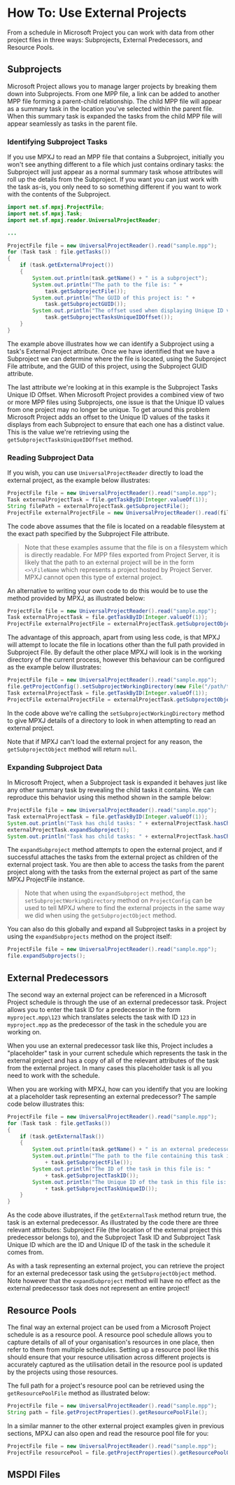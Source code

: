 # How To: Use External Projects
From a schedule in Microsoft Project you can work with data from other project
files in three ways: Subprojects, External Predecessors, and Resource Pools.

## Subprojects
Microsoft Project allows you to manage larger projects by breaking them down
into Subprojects. From one MPP file, a link can be added to another MPP file
forming a parent-child relationship. The child MPP file will appear as a
summary task in the location you've selected within the parent file. When this
summary task is expanded the tasks from the child MPP file will appear
seamlessly as tasks in the parent file.

### Identifying Subproject Tasks
If you use MPXJ to read an MPP file that contains a Subproject, initially you
won't see anything different to a file which just contains ordinary tasks: the
Subproject will just appear as a normal summary task whose attributes will roll
up the details from the Subproject. If you want you can just work with the task
as-is, you only need to so something different if you want to work with the
contents of the Subproject.

```java
import net.sf.mpxj.ProjectFile;
import net.sf.mpxj.Task;
import net.sf.mpxj.reader.UniversalProjectReader;

...

ProjectFile file = new UniversalProjectReader().read("sample.mpp");
for (Task task : file.getTasks())
{
    if (task.getExternalProject())
    {
        System.out.println(task.getName() + " is a subproject");
        System.out.println("The path to the file is: " +
            task.getSubprojectFile());
        System.out.println("The GUID of this project is: " +
            task.getSubprojectGUID());
        System.out.println("The offset used when displaying Unique ID values is: " +
            task.getSubprojectTasksUniqueIDOffset());
    }
}

```

The example above illustrates how we can identify a Subproject using a task's
External Project attribute. Once we have identified that we have a Subproject
we can determine where the file is located, using the Subproject File 
attribute, and the GUID of this project, using the Subproject GUID attribute.

The last attribute we're looking at in this example is the Subproject Tasks
Unique ID Offset. When Microsoft Project provides a combined view of two or
more MPP files using Subprojects, one issue is that the Unique ID values from
one project may no longer be unique. To get around this problem Microsoft
Project adds an offset to the Unique ID values of the tasks it displays from
each Subproject to ensure that each one has a distinct value. This is the value
we're retrieving using the `getSubprojectTasksUniqueIDOffset` method.

### Reading Subproject Data
If you wish, you can use `UniversalProjectReader` directly to load the
external project, as the example below illustrates:

```java
ProjectFile file = new UniversalProjectReader().read("sample.mpp");
Task externalProjectTask = file.getTaskByID(Integer.valueOf(1));
String filePath = externalProjectTask.getSubprojectFile();
ProjectFile externalProjectFile = new UniversalProjectReader().read(filePath);
```

The code above assumes that the file is located on a readable filesystem at
the exact path specified by the Subproject File attribute.

> Note that these examples assume that the file is on a filesystem
> which is directly readable. For MPP files exported from Project Server,
> it is likely that the path to an external project will be in the form
> `<>\FileName` which represents a project hosted by Project Server.
> MPXJ cannot open this type of external project.


An alternative to writing your own code to do this would be to use the method
provided by MPXJ, as illustrated below:

```java
ProjectFile file = new UniversalProjectReader().read("sample.mpp");
Task externalProjectTask = file.getTaskByID(Integer.valueOf(1));
ProjectFile externalProjectFile = externalProjectTask.getSubprojectObject();
```

The advantage of this approach, apart from using less code, is that MPXJ will
attempt to locate the file in locations other than the full path provided
in Subproject File. By default the other place MPXJ will look is in the
working directory of the current process, however this behaviour can be
configured as the example below illustrates:


```java
ProjectFile file = new UniversalProjectReader().read("sample.mpp");
file.getProjectConfig().setSubprojectWorkingDirectory(new File("/path/to/directory"));
Task externalProjectTask = file.getTaskByID(Integer.valueOf(1));
ProjectFile externalProjectFile = externalProjectTask.getSubprojectObject();
```

In the code above we're calling the `setSubprojectWorkingDirectory` method
to give MPXJ details of a directory to look in when attempting to read
an external project.

Note that if MPXJ can't load the external project for any reason, the
`getSubprojectObject` method will return `null`.

### Expanding Subproject Data
In Microsoft Project, when a Subproject task is expanded it behaves just
like any other summary task by revealing the child tasks it contains. We
can reproduce this behavior using this method shown in the sample below:

```java
ProjectFile file = new UniversalProjectReader().read("sample.mpp");
Task externalProjectTask = file.getTaskByID(Integer.valueOf(1));
System.out.println("Task has child tasks: " + externalProjectTask.hasChildTasks());
externalProjectTask.expandSubproject();
System.out.println("Task has child tasks: " + externalProjectTask.hasChildTasks());
```

The `expandSubproject` method attempts to open the external project, and if
successful attaches the tasks from the external project as children of the
external project task. You are then able to access the tasks from the parent
project along with the tasks from the external project as part of the same MPXJ
ProjectFile instance.

> Note that when using the `expandSubproject` method, the
> `setSubprojectWorkingDirectory` method on `ProjectConfig` can be 
> used to tell MPXJ where to find the external projects in the same way
> we did when using the `getSubprojectObject` method.

You can also do this globally and expand all Subproject tasks in a project
by using the `expandSubprojects` method on the project itself:

```java
ProjectFile file = new UniversalProjectReader().read("sample.mpp");
file.expandSubprojects();
```

## External Predecessors
The second way an external project can be referenced in a Microsoft Project
schedule is through the use of an external predecessor task. Project allows you
to enter the task ID for a predecessor in the form `myproject.mpp\123` which
translates selects the task with ID `123` in `myproject.mpp` as the predecessor
of the task in the schedule you are working on.

When you use an external predecessor task like this, Project includes
a "placeholder" task in your current schedule which represents the task in the
external project and has a copy of all of the relevant attributes of the task
from the external project. In many cases this placeholder task is all you need
to work with  the schedule.

When you are working with MPXJ, how can you identify that you are looking
at a placeholder task representing an external predecessor? The sample
code below illustrates this:

```java
ProjectFile file = new UniversalProjectReader().read("sample.mpp");
for (Task task : file.getTasks())
{
    if (task.getExternalTask())
    {
        System.out.println(task.getName() + " is an external predecessor");
        System.out.println("The path to the file containing this task is: "
            + task.getSubprojectFile());
        System.out.println("The ID of the task in this file is: "
            + task.getSubprojectTaskID());
        System.out.println("The Unique ID of the task in this file is: "
            + task.getSubprojectTaskUniqueID());
    }
}
```

As the code above illustrates, if the `getExternalTask` method return true, the
task is an external predecessor. As illustrated by the code there are three
relevant attributes: Subproject File (the location of the external project this
predecessor belongs to), and the Subproject Task ID and Subproject Task Unique
ID which are the ID and Unique ID of the task in the schedule it comes from.

As with a task representing an external project, you can retrieve the project
for an external predecessor task using the `getSubprojectObject` method. Note
however that the `expandSubproject` method will have no effect as the external
predecessor task does not represent an entire project!

## Resource Pools
The final way an external project can be used from a Microsoft Project schedule
is as a resource pool. A resource pool schedule allows you to capture details
of all of your organisation's resources in one place, then refer to them from
multiple schedules. Setting up a resource pool like this should ensure that
your resource utilisation across different projects is accurately captured as
the utilisation detail in the resource pool is updated by the projects using
those resources.

The full path for a project's resource pool can be retrieved using the
`getResourcePoolFile` method as illustrated below:

```java
ProjectFile file = new UniversalProjectReader().read("sample.mpp");
String path = file.getProjectProperties().getResourcePoolFile();
```

In a similar manner to the other external project examples given in previous
sections, MPXJ can also open and read the resource pool file for you:

```java
ProjectFile file = new UniversalProjectReader().read("sample.mpp");
ProjectFile resourcePool = file.getProjectProperties().getResourcePoolObject();
```

## MSPDI Files


